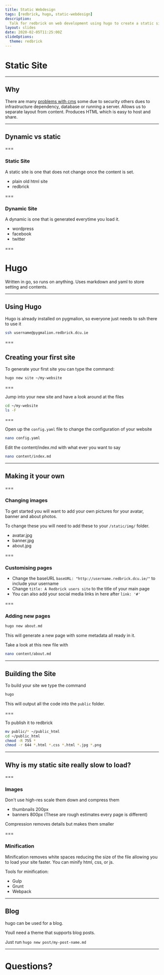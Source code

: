 ```yaml
---
title: Static Webdesign
tags: [redbrick, hugo, static-webdesign]
description:
  Talk for redbrick on web development using hugo to create a static site
layout: slides
date: 2020-02-05T11:25:00Z
slideOptions:
  theme: redbrick
---
```


# Static Site

---

## Why

There are many
[problems with cms](http://blog.theinternets.be/the-problem-with-modern-content-management-systems/)
some due to security others dues to infrastructure dependency, database or
running a server. Allows us to separate layout from content. Produces HTML which
is easy to host and share.

---

## Dynamic vs static

===

### Static Site

A static site is one that does not change once the content is set.

- plain old html site
- redbrick

===

### Dynamic Site

A dynamic is one that is generated everytime you load it.

- wordpress
- facebook
- twitter

===

# Hugo

Written in go, so runs on anything. Uses markdown and yaml to store setting and
contents.

---

## Using Hugo

Hugo is already installed on pygmalion, so everyone just needs to ssh there to
use it

```bash
ssh username@pygmalion.redbrick.dcu.ie
```

===

## Creating your first site

To generate your first site you can type the command:

```bash
hugo new site ~/my-website
```

===

Jump into your new site and have a look around at the files

```bash
cd ~/my-website
ls -F
```

===

Open up the `config.yaml` file to change the configuration of your website

```bash
nano config.yaml
```

Edit the content/index.md with what ever you want to say

```bash
nano content/index.md
```

---

## Making it your own

===

### Changing images

To get started you will want to add your own pictures for your avatar, banner
and about photos.

To change these you will need to add these to your `/static/img/` folder.

- avatar.jpg
- banner.jpg
- about.jpg

===

### Customising pages

- Change the baseURL `baseURL: "http://username.redbrick.dcu.ie/"` to include
  your username
- Change `title: A Redbrick users site` to the title of your main page
- You can also add your social media links in here after `link: '#'`

===

### Adding new pages

```bash
hugo new about.md
```

This will generate a new page with some metadata all ready in it.

Take a look at this new file with

```bash
nano content/about.md
```

---

## Building the Site

To build your site we type the command

```bash
hugo
```

This will output all the code into the `public` folder.

===

To publish it to redbrick

```bash
mv public/* ~/public_html
cd ~/public_html
chmod -R 755 *
chmod -r 644 *.html *.css *.html *.jpg *.png
```

---

## Why is my static site really slow to load?

===

### Images

Don't use high-res scale them down and compress them

- thumbnails 200px
- banners 800px (These are rough estimates every page is different)

Compression removes details but makes them smaller

===

### Minification

Minification removes white spaces reducing the size of the file allowing you to
load your site faster. You can minify html, css, or js.

Tools for minification:

- Gulp
- Grunt
- Webpack

---

## Blog

hugo can be used for a blog.

Youll need a theme that supports blog posts.

Just run `hugo new post/my-post-name.md`

---

# Questions?
